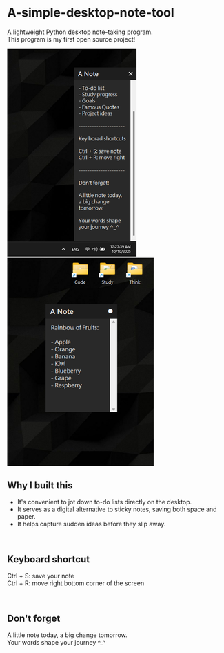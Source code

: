 # A-simple-desktop-note-tool
A lightweight Python desktop note-taking program.  
This program is my first open source project!  

<p>
  <img src="./images/screenshot.png" width="300">
  &nbsp;&nbsp;&nbsp;&nbsp;&nbsp;&nbsp;&nbsp;&nbsp;
  <img src="./images/screenshot2.png" width="340">
</p>

## Why I built this
- It's convenient to jot down to-do lists directly on the desktop.
- It serves as a digital alternative to sticky notes, saving both space and paper.  
- It helps capture sudden ideas before they slip away.

<br>

## Keyboard shortcut
Ctrl + S: save your note  
Ctrl + R: move right bottom corner of the screen  

<br>

## Don't forget
A little note today, a big change tomorrow.  
Your words shape your journey ^_^  
